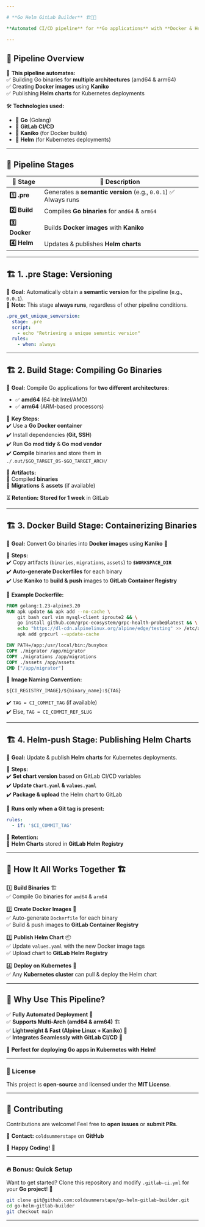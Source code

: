 ```yaml
---

# **Go Helm GitLab Builder** 🏗️🐳🚀  

**Automated CI/CD pipeline** for **Go applications** with **Docker & Helm** using **GitLab CI/CD**  

---
```


## 🌟 **Pipeline Overview**  

🚀 **This pipeline automates:**  
✅ Building Go binaries for **multiple architectures** (amd64 & arm64)  
✅ Creating **Docker images** using **Kaniko**  
✅ Publishing **Helm charts** for Kubernetes deployments  

🛠 **Technologies used:**  
- 🔹 **Go** (Golang)  
- 🔹 **GitLab CI/CD**  
- 🔹 **Kaniko** (for Docker builds)  
- 🔹 **Helm** (for Kubernetes deployments)  

---

## 🔄 **Pipeline Stages**  

| 🔢 Stage          | 🔧 Description |
|------------------|------------------------------|
| **1️⃣ .pre**    | Generates a **semantic version** (e.g., `0.0.1`) ✅ Always runs |
| **2️⃣ Build**   | Compiles **Go binaries** for `amd64` & `arm64` |
| **3️⃣ Docker**  | Builds **Docker images** with **Kaniko** |
| **4️⃣ Helm**    | Updates & publishes **Helm charts** |

---

## 🏗️ **1. .pre Stage: Versioning**  

📌 **Goal:** Automatically obtain a **semantic version** for the pipeline (e.g., `0.0.1`).  
📌 **Note:** This stage **always runs**, regardless of other pipeline conditions.  

```yaml
.pre_get_unique_semversion:
  stage: .pre
  script:
    - echo "Retrieving a unique semantic version"
  rules:
    - when: always
```

---

## 🏗️ **2. Build Stage: Compiling Go Binaries**  

📌 **Goal:** Compile Go applications for **two different architectures**:  
- ✅ **amd64** (64-bit Intel/AMD)  
- ✅ **arm64** (ARM-based processors)  

📌 **Key Steps:**  
✔️ Use a **Go Docker container**  
✔️ Install dependencies (**Git, SSH**)  
✔️ Run **Go mod tidy** & **Go mod vendor**  
✔️ **Compile** binaries and store them in `./.out/$GO_TARGET_OS-$GO_TARGET_ARCH/`  

📌 **Artifacts:**  
📁 Compiled **binaries**  
📁 **Migrations** & **assets** (if available)  

⏳ **Retention:** **Stored for 1 week** in GitLab  

---

## 🏗️ **3. Docker Build Stage: Containerizing Binaries**  

📌 **Goal:** Convert Go binaries into **Docker images** using **Kaniko** 🚀  

📌 **Steps:**  
✔️ Copy artifacts (`binaries`, `migrations`, `assets`) to **`$WORKSPACE_DIR`**  
✔️ **Auto-generate Dockerfiles** for each binary  
✔️ Use **Kaniko** to **build & push** images to **GitLab Container Registry**  

📌 **Example Dockerfile:**  
```dockerfile
FROM golang:1.23-alpine3.20
RUN apk update && apk add --no-cache \
    git bash curl vim mysql-client iproute2 && \
    go install github.com/grpc-ecosystem/grpc-health-probe@latest && \
    echo "https://dl-cdn.alpinelinux.org/alpine/edge/testing" >> /etc/apk/repositories && \
    apk add grpcurl --update-cache

ENV PATH=/app:/usr/local/bin:/busybox
COPY ./migrator /app/migrator
COPY ./migrations /app/migrations
COPY ./assets /app/assets
CMD ["/app/migrator"]
```

📌 **Image Naming Convention:**  
```
${CI_REGISTRY_IMAGE}/${binary_name}:${TAG}
```
✔️ `TAG = CI_COMMIT_TAG` (if available)  
✔️ Else, `TAG = CI_COMMIT_REF_SLUG`  

---

## 🏗️ **4. Helm-push Stage: Publishing Helm Charts**  

📌 **Goal:** Update & publish **Helm charts** for Kubernetes deployments.  

📌 **Steps:**  
✔️ **Set chart version** based on GitLab CI/CD variables  
✔️ **Update `Chart.yaml` & `values.yaml`**  
✔️ **Package & upload** the Helm chart to GitLab  

📌 **Runs only when a Git tag is present:**  
```yaml
rules:
  - if: '$CI_COMMIT_TAG'
```

📌 **Retention:**  
📁 **Helm Charts** stored in **GitLab Helm Registry**  

---

## 📌 **How It All Works Together** 🏗️  

1️⃣ **Build Binaries** 🏗️  
✅ Compile Go binaries for `amd64` & `arm64`  

2️⃣ **Create Docker Images** 🐳  
✅ Auto-generate `Dockerfile` for each binary  
✅ Build & push images to **GitLab Container Registry**  

3️⃣ **Publish Helm Chart** 📦  
✅ Update `values.yaml` with the new Docker image tags  
✅ Upload chart to **GitLab Helm Registry**  

4️⃣ **Deploy on Kubernetes** 🚀  
✅ Any **Kubernetes cluster** can pull & deploy the Helm chart  

---

## 🎯 **Why Use This Pipeline?**  

✅ **Fully Automated Deployment** 🔄  
✅ **Supports Multi-Arch (amd64 & arm64)** 🏗️  
✅ **Lightweight & Fast (Alpine Linux + Kaniko)** 🐳  
✅ **Integrates Seamlessly with GitLab CI/CD** 🎯  

🚀 **Perfect for deploying Go apps in Kubernetes with Helm!**  

---

### **📜 License**  
This project is **open-source** and licensed under the **MIT License**.  

---

## 🤝 **Contributing**  

Contributions are welcome! Feel free to **open issues** or **submit PRs**.  

📧 **Contact:** `coldsummerstape` on **GitHub**  

🚀 **Happy Coding!** 🚀  

---

### **🔥 Bonus: Quick Setup**
Want to get started? Clone this repository and modify `.gitlab-ci.yml` for your **Go project**! 🎯  

```sh
git clone git@github.com:coldsummerstape/go-helm-gitlab-builder.git
cd go-helm-gitlab-builder
git checkout main
```

---
